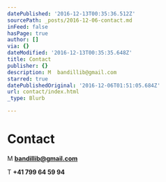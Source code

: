 ```yaml
---
datePublished: '2016-12-13T00:35:36.512Z'
sourcePath: _posts/2016-12-06-contact.md
inFeed: false
hasPage: true
author: []
via: {}
dateModified: '2016-12-13T00:35:35.648Z'
title: Contact
publisher: {}
description: M  bandillib@gmail.com
starred: true
datePublishedOriginal: '2016-12-06T01:51:05.684Z'
url: contact/index.html
_type: Blurb

---
```

# Contact

M **bandillib@gmail.com**

T **+41 799 64 59 94**